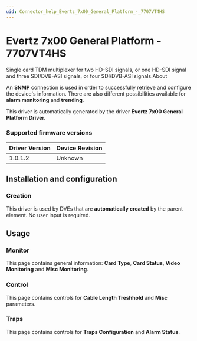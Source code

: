 ```yaml
---
uid: Connector_help_Evertz_7x00_General_Platform_-_7707VT4HS
---
```


# Evertz 7x00 General Platform - 7707VT4HS

Single card TDM multiplexer for two HD-SDI signals, or one HD-SDI signal and three SDI/DVB-ASI signals, or four SDI/DVB-ASI signals.About

An **SNMP** connection is used in order to successfully retrieve and configure the device's information. There are also different possibilities available for **alarm monitoring** and **trending**.

This driver is automatically generated by the driver **Evertz 7x00 General Platform Driver.**

### Supported firmware versions

| **Driver Version** | **Device Revision** |
|--------------------|---------------------|
| 1.0.1.2            | Unknown             |

## Installation and configuration

### Creation

This driver is used by DVEs that are **automatically created** by the parent element. No user input is required.

## Usage

### Monitor

This page contains general information: **Card Type**, **Card Status, Video Monitoring** and **Misc Monitoring**.

### Control

This page contains controls for **Cable Length Treshhold** and **Misc** parameters.

### Traps

This page contains controls for **Traps Configuration** and **Alarm Status**.
